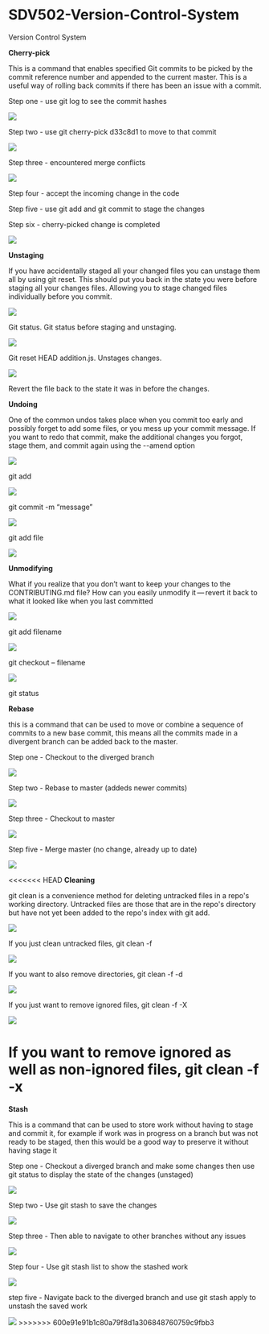 # SDV502-Version-Control-System
Version Control System

<b>Cherry-pick</b> 

This is a command that enables specified Git commits to be picked by the commit reference number and appended to the current master.
This is a useful way of rolling back commits if there has been an issue with a commit.

Step one - use git log to see the commit hashes

<img src="images\cp_pic1.PNG" />

Step two - use git cherry-pick d33c8d1 to move to that commit

<img src="images\cp_pic2.PNG" />

Step three - encountered merge conflicts

<img src="images\cp_pic3.PNG" />

Step four - accept the incoming change in the code

Step five - use git add and git commit to stage the changes

Step six - cherry-picked change is completed 

<img src="images\cp_pic4.PNG" />

<b>Unstaging</b> 

If you have accidentally staged all your changed files you can unstage them all by using git reset.  This should put you back in the state you were before staging all your changes files. Allowing you to stage changed files individually before you commit.

<img src="images\unstaginggitstatus.png" />

Git status.  Git status before staging and unstaging.

<img src="images\gitresetheadaddition.png" />

Git reset HEAD addition.js.  Unstages changes.

<img src="images\gitresetheadaddition.png" />

Revert the file back to the state it was in before the changes.

<b>Undoing</b> 

One of the common undos takes place when you commit too early and possibly forget to add some files, or you mess up your commit message. If you want to redo that commit, make the additional changes you forgot, stage them, and commit again using the --amend option

<img src="images\gitaddundoingthings.png" />

git add

<img src="images\gitcommitundoing.png" />

git commit -m “message”

<img src="images\gitadditionundoing.png" />

git add file

<img src="images\gitammendundoing.png" />

<b>Unmodifying</b> 

What if you realize that you don’t want to keep your changes to the CONTRIBUTING.md file? How can you easily unmodify it — revert it back to what it looked like when you last committed

<img src="images\1unmodadd addition js.png" />

git add filename

<img src="images\2 umod git checkout.png" />

git checkout – filename

<img src="images\3 git status.png" />

git status

<b>Rebase</b>

this is a command that can be used to move or combine a sequence of commits to a new base commit,  this means all the commits made in a divergent branch can be added back to the master.

Step one - Checkout to the diverged branch

<img src="images\rebase_pic1.PNG" />

Step two - Rebase to master (addeds newer commits)

<img src="images\rebase_pic2.PNG" />

Step three - Checkout to master

<img src="images\rebase_pic3.PNG" />

Step five - Merge master (no change, already up to date)

<img src="images\rebase_pic4.PNG" />

<<<<<<< HEAD
<b>Cleaning</b>

git clean is a convenience method for deleting untracked files in a repo's working directory. Untracked files are those that are in the repo's directory but have not yet been added to the repo's index with git add.

<img src="images\11.png" />

If you just clean untracked files, git clean -f

<img src="images\22.png" />

If you want to also remove directories, git clean -f -d

<img src="images\55.PNG" />

If you just want to remove ignored files, git clean -f -X

<img src="images\66.PNG" />

If you want to remove ignored as well as non-ignored files, git clean -f -x
=======
<b>Stash</b>

This is a command that can be used to store work without having to stage and commit it, 
for example if work was in progress on a branch but was not ready to be staged, then this would be a good way to preserve it without having stage it

Step one - Checkout a diverged branch and make some changes then use git status to display the state of the changes (unstaged)

<img src="images\stash_pic1.PNG" />

Step two - Use git stash to save the changes

<img src="images\stash_pic2.PNG" />

Step three - Then able to navigate to other branches without any issues

<img src="images\stash_pic3.PNG" />

Step four - Use git stash list to show the stashed work

<img src="images\stash_pic4.PNG" />

step five - Navigate back to the diverged branch and use git stash apply to unstash the saved work

<img src="images\stash_pic5.PNG" />
>>>>>>> 600e91e91b1c80a79f8d1a306848760759c9fbb3
